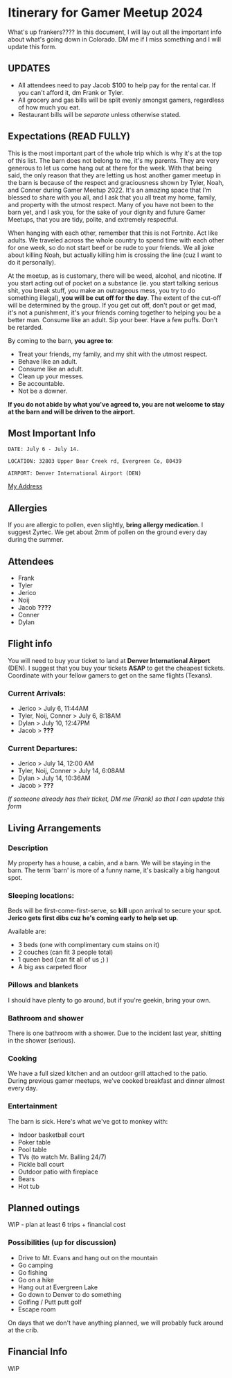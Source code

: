 ﻿# Itinerary for Gamer Meetup 2024

What's up frankers???? In this document, I will lay out all the important info about what's going down in Colorado. DM me if I miss something and I will update this form.

## UPDATES
- All attendees need to pay Jacob $100 to help pay for the rental car. If you can't afford it, dm Frank or Tyler.
- All grocery and gas bills will be split evenly amongst gamers, regardless of how much you eat.
- Restaurant bills will be *separate* unless otherwise stated.

## Expectations (READ FULLY)
This is the most important part of the whole trip which is why it's at the top of this list. The barn does not belong to me, it's my parents. They are very generous to let us come hang out at there for the week. With that being said, the only reason that they are letting us host another gamer meetup in the barn is because of the respect and graciousness shown by Tyler, Noah, and Conner during Gamer Meetup 2022. It's an amazing space that I'm blessed to share with you all, and I ask that you all treat my home, family, and property with the utmost respect. Many of you have not been to the barn yet, and I ask you, for the sake of your dignity and future Gamer Meetups, that you are tidy, polite, and extremely respectful.

When hanging with each other, remember that this is not Fortnite. Act like adults. We traveled across the whole country to spend time with each other for one week, so do not start beef or be rude to your friends. We all joke about killing Noah, but actually killing him is crossing the line (cuz I want to do it personally).

At the meetup, as is customary, there will be weed, alcohol, and nicotine. If you start acting out of pocket on a substance (ie. you start talking serious shit, you break stuff, you make an outrageous mess, you try to do something illegal), **you will be cut off for the day**. The extent of the cut-off will be determined by the group. If you get cut off, don't pout or get mad, it's not a punishment, it's your friends coming together to helping you be a better man. Consume like an adult. Sip your beer. Have a few puffs. Don't be retarded.

By coming to the barn, **you agree to**:
- Treat your friends, my family, and my shit with the utmost respect.
- Behave like an adult.
- Consume like an adult.
- Clean up your messes.
- Be accountable.
- Not be a downer.

**If you do not abide by what you've agreed to, you are not welcome to stay at the barn and will be driven to the airport.**

## Most Important Info

    DATE: July 6 - July 14. 

    LOCATION: 32803 Upper Bear Creek rd, Evergreen Co, 80439

    AIRPORT: Denver International Airport (DEN)

[My Address](https://maps.app.goo.gl/QKyaoC3Bj3xHo3s68)

## Allergies
If you are allergic to pollen, even slightly, **bring allergy medication**. I suggest Zyrtec. We get about 2mm of pollen on the ground every day during the summer.

## Attendees
- Frank
- Tyler
- Jerico
- Noij
- Jacob **????**
- Conner
- Dylan

## Flight info
You will need to buy your ticket to land at **Denver International Airport** (DEN). I suggest that you buy your tickets **ASAP** to get the cheapest tickets. Coordinate with your fellow gamers to get on the same flights (Texans).

### Current Arrivals:
- Jerico > July 6, 11:44AM
- Tyler, Noij, Conner > July 6, 8:18AM
- Dylan > July 10, 12:47PM
- Jacob > **???**


### Current Departures:
- Jerico > July 14, 12:00 AM
- Tyler, Noij, Conner > July 14, 6:08AM
- Dylan > July 14, 10:36AM
- Jacob > **???**


*If someone already has their ticket, DM me (Frank) so that I can update this form*

## Living Arrangements

### Description
My property has a house, a cabin, and a barn. We will be staying in the barn. The term 'barn' is more of a funny name, it's basically a big hangout spot.

### Sleeping locations:
Beds will be first-come-first-serve, so **kill** upon arrival to secure your spot. **Jerico gets first dibs cuz he's coming early to help set up**.

Available are:
- 3 beds (one with complimentary cum stains on it)
- 2 couches (can fit 3 people total)
- 1 queen bed (can fit all of us ;) )
- A big ass carpeted floor

### Pillows and blankets
I should have plenty to go around, but if you're geekin, bring your own.

### Bathroom and shower
There is one bathroom with a shower. Due to the incident last year, shitting in the shower (serious).

### Cooking
We have a full sized kitchen and an outdoor grill attached to the patio. During previous gamer meetups, we've cooked breakfast and dinner almost every day.

### Entertainment
The barn is sick. Here's what we've got to monkey with:
- Indoor basketball court
- Poker table
- Pool table
- TVs (to watch Mr. Balling 24/7)
- Pickle ball court
- Outdoor patio with fireplace
- Bears
- Hot tub


## Planned outings
WIP - plan at least 6 trips + financial cost

### Possibilities (up for discussion)
- Drive to Mt. Evans and hang out on the mountain
- Go camping
- Go fishing
- Go on a hike
- Hang out at Evergreen Lake
- Go down to Denver to do something
- Golfing / Putt putt golf
- Escape room

On days that we don't have anything planned, we will probably fuck around at the crib.

## Financial Info
WIP
